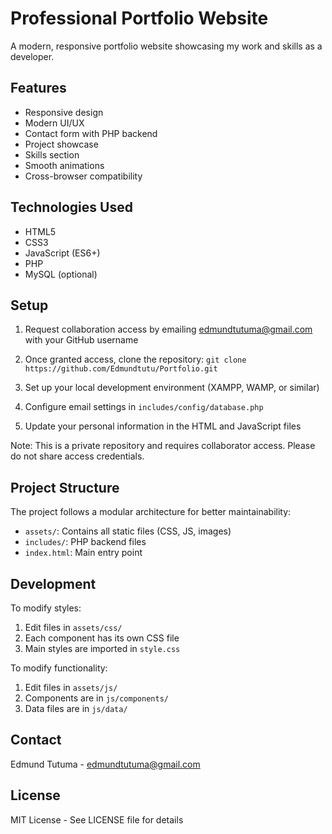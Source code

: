 # Professional Portfolio Website

A modern, responsive portfolio website showcasing my work and skills as a developer.

## Features

- Responsive design
- Modern UI/UX
- Contact form with PHP backend
- Project showcase
- Skills section
- Smooth animations
- Cross-browser compatibility

## Technologies Used

- HTML5
- CSS3
- JavaScript (ES6+)
- PHP
- MySQL (optional)

## Setup

1. Request collaboration access by emailing edmundtutuma@gmail.com with your GitHub username

2. Once granted access, clone the repository: ```git clone https://github.com/Edmundtutu/Portfolio.git```

3. Set up your local development environment (XAMPP, WAMP, or similar)

4. Configure email settings in `includes/config/database.php`

5. Update your personal information in the HTML and JavaScript files

Note: This is a private repository and requires collaborator access. Please do not share access credentials.

## Project Structure

The project follows a modular architecture for better maintainability:

- `assets/`: Contains all static files (CSS, JS, images)
- `includes/`: PHP backend files
- `index.html`: Main entry point

## Development

To modify styles:
1. Edit files in `assets/css/`
2. Each component has its own CSS file
3. Main styles are imported in `style.css`

To modify functionality:
1. Edit files in `assets/js/`
2. Components are in `js/components/`
3. Data files are in `js/data/`

## Contact

Edmund Tutuma - edmundtutuma@gmail.com

## License

MIT License - See LICENSE file for details